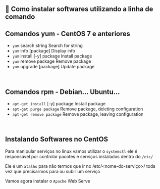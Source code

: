 ## 📌 Como instalar softwares utilizando a linha de comando

## Comandos yum - CentOS 7 e anteriores
- ``yum`` search string Search for string
- ``yum`` info [package] Display info 
- ``yum`` install [-y] package Install package 
- ``yum`` remove package Remove package 
- ``yum`` upgrade [package] Update package

<br>

## Comandos rpm - Debian... Ubuntu...
- ``apt-get install`` [-y] package Install package
- ``apt-get purge package`` Remove package, deleting configuration
- ``apt-get remove package`` Remove package, leaving configuration

<br>

## Instalando Softwares no CentOS
Para manipular serviços no linux vamos utilizar o ``systemctl`` ele é responsável por controlar pacotes e serviços instalados dentro do ``/etc/``

Ele é um ``atalho`` para não termos que ir no /etc/<nome-do-serviço>/ 
toda vez que precisarmos para ou subir um serviço

Vamos agora instalar o ``Apache`` Web Serve

<br>

